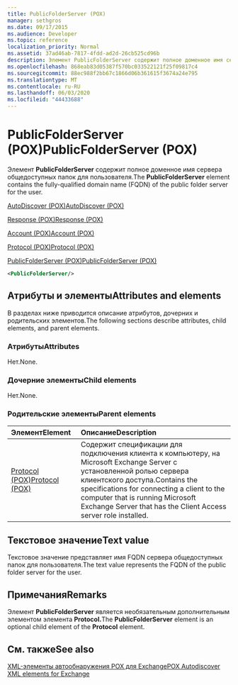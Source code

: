 ```yaml
---
title: PublicFolderServer (POX)
manager: sethgros
ms.date: 09/17/2015
ms.audience: Developer
ms.topic: reference
localization_priority: Normal
ms.assetid: 37ad46ab-7817-4fdd-ad2d-26cb525cd96b
description: Элемент PublicFolderServer содержит полное доменное имя сервера общедоступных папок для пользователя.
ms.openlocfilehash: 868eab83d05387f570bc033522121f25f09817c4
ms.sourcegitcommit: 88ec988f2bb67c1866d06b361615f3674a24e795
ms.translationtype: MT
ms.contentlocale: ru-RU
ms.lasthandoff: 06/03/2020
ms.locfileid: "44433688"
---
```

# <a name="publicfolderserver-pox"></a><span data-ttu-id="fab72-103">PublicFolderServer (POX)</span><span class="sxs-lookup"><span data-stu-id="fab72-103">PublicFolderServer (POX)</span></span>

<span data-ttu-id="fab72-104">Элемент **PublicFolderServer** содержит полное доменное имя сервера общедоступных папок для пользователя.</span><span class="sxs-lookup"><span data-stu-id="fab72-104">The **PublicFolderServer** element contains the fully-qualified domain name (FQDN) of the public folder server for the user.</span></span> 
  
[<span data-ttu-id="fab72-105">AutoDiscover (POX)</span><span class="sxs-lookup"><span data-stu-id="fab72-105">AutoDiscover (POX)</span></span>](autodiscover-pox.md)
  
[<span data-ttu-id="fab72-106">Response (POX)</span><span class="sxs-lookup"><span data-stu-id="fab72-106">Response (POX)</span></span>](response-pox.md)
  
[<span data-ttu-id="fab72-107">Account (POX)</span><span class="sxs-lookup"><span data-stu-id="fab72-107">Account (POX)</span></span>](account-pox.md)
  
[<span data-ttu-id="fab72-108">Protocol (POX)</span><span class="sxs-lookup"><span data-stu-id="fab72-108">Protocol (POX)</span></span>](protocol-pox.md)
  
[<span data-ttu-id="fab72-109">PublicFolderServer (POX)</span><span class="sxs-lookup"><span data-stu-id="fab72-109">PublicFolderServer (POX)</span></span>](publicfolderserver-pox.md)
  
```XML
<PublicFolderServer/>
```

## <a name="attributes-and-elements"></a><span data-ttu-id="fab72-110">Атрибуты и элементы</span><span class="sxs-lookup"><span data-stu-id="fab72-110">Attributes and elements</span></span>

<span data-ttu-id="fab72-111">В разделах ниже приводится описание атрибутов, дочерних и родительских элементов.</span><span class="sxs-lookup"><span data-stu-id="fab72-111">The following sections describe attributes, child elements, and parent elements.</span></span>
  
### <a name="attributes"></a><span data-ttu-id="fab72-112">Атрибуты</span><span class="sxs-lookup"><span data-stu-id="fab72-112">Attributes</span></span>

<span data-ttu-id="fab72-113">Нет.</span><span class="sxs-lookup"><span data-stu-id="fab72-113">None.</span></span>
  
### <a name="child-elements"></a><span data-ttu-id="fab72-114">Дочерние элементы</span><span class="sxs-lookup"><span data-stu-id="fab72-114">Child elements</span></span>

<span data-ttu-id="fab72-115">Нет.</span><span class="sxs-lookup"><span data-stu-id="fab72-115">None.</span></span>
  
### <a name="parent-elements"></a><span data-ttu-id="fab72-116">Родительские элементы</span><span class="sxs-lookup"><span data-stu-id="fab72-116">Parent elements</span></span>

|<span data-ttu-id="fab72-117">**Элемент**</span><span class="sxs-lookup"><span data-stu-id="fab72-117">**Element**</span></span>|<span data-ttu-id="fab72-118">**Описание**</span><span class="sxs-lookup"><span data-stu-id="fab72-118">**Description**</span></span>|
|:-----|:-----|
|[<span data-ttu-id="fab72-119">Protocol (POX)</span><span class="sxs-lookup"><span data-stu-id="fab72-119">Protocol (POX)</span></span>](protocol-pox.md) <br/> |<span data-ttu-id="fab72-120">Содержит спецификации для подключения клиента к компьютеру, на Microsoft Exchange Server с установленной ролью сервера клиентского доступа.</span><span class="sxs-lookup"><span data-stu-id="fab72-120">Contains the specifications for connecting a client to the computer that is running Microsoft Exchange Server that has the Client Access server role installed.</span></span>  <br/> |
   
## <a name="text-value"></a><span data-ttu-id="fab72-121">Текстовое значение</span><span class="sxs-lookup"><span data-stu-id="fab72-121">Text value</span></span>

<span data-ttu-id="fab72-122">Текстовое значение представляет имя FQDN сервера общедоступных папок для пользователя.</span><span class="sxs-lookup"><span data-stu-id="fab72-122">The text value represents the FQDN of the public folder server for the user.</span></span>
  
## <a name="remarks"></a><span data-ttu-id="fab72-123">Примечания</span><span class="sxs-lookup"><span data-stu-id="fab72-123">Remarks</span></span>

<span data-ttu-id="fab72-124">Элемент **PublicFolderServer** является необязательным дополнительным элементом элемента **Protocol.**</span><span class="sxs-lookup"><span data-stu-id="fab72-124">The **PublicFolderServer** element is an optional child element of the **Protocol** element.</span></span> 
  
## <a name="see-also"></a><span data-ttu-id="fab72-125">См. также</span><span class="sxs-lookup"><span data-stu-id="fab72-125">See also</span></span>



[<span data-ttu-id="fab72-126">XML-элементы автообнаружения POX для Exchange</span><span class="sxs-lookup"><span data-stu-id="fab72-126">POX Autodiscover XML elements for Exchange</span></span>](pox-autodiscover-xml-elements-for-exchange.md)


